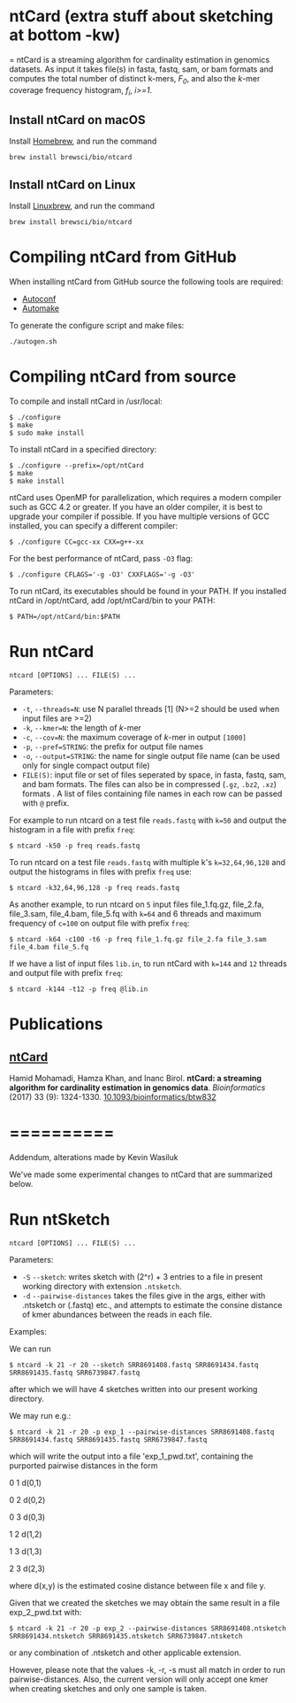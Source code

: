 # ntCard (extra stuff about sketching at bottom -kw)
=
ntCard is a streaming algorithm for cardinality estimation in genomics datasets. As input it takes file(s) in fasta, fastq, sam, or bam formats and computes the total number of distinct k-mers, *F<sub>0</sub>*, and also the *k*-mer coverage frequency histogram, *f<sub>i</sub>*, *i>=1*.  


## Install ntCard on macOS

Install [Homebrew](https://brew.sh/), and run the command

	brew install brewsci/bio/ntcard

## Install ntCard on Linux

Install [Linuxbrew](http://linuxbrew.sh/), and run the command

	brew install brewsci/bio/ntcard

Compiling ntCard from GitHub
===========================

When installing ntCard from GitHub source the following tools are
required:

* [Autoconf](http://www.gnu.org/software/autoconf)
* [Automake](http://www.gnu.org/software/automake)

To generate the configure script and make files:

	./autogen.sh
 
Compiling ntCard from source
===========================
To compile and install ntCard in /usr/local:

```
$ ./configure
$ make 
$ sudo make install 
```

To install ntCard in a specified directory:

```
$ ./configure --prefix=/opt/ntCard
$ make 
$ make install 
```

ntCard uses OpenMP for parallelization, which requires a modern compiler such as GCC 4.2 or greater. If you have an older compiler, it is best to upgrade your compiler if possible. If you have multiple versions of GCC installed, you can specify a different compiler:

```
$ ./configure CC=gcc-xx CXX=g++-xx 
```

For the best performance of ntCard, pass `-O3` flag:  

```
$ ./configure CFLAGS='-g -O3' CXXFLAGS='-g -O3' 
```


To run ntCard, its executables should be found in your PATH. If you installed ntCard in /opt/ntCard, add /opt/ntCard/bin to your PATH:

```
$ PATH=/opt/ntCard/bin:$PATH
```

Run ntCard
==========
```
ntcard [OPTIONS] ... FILE(S) ...
```
Parameters:
  * `-t`,  `--threads=N`: use N parallel threads [1] (N>=2 should be used when input files are >=2)
  * `-k`,  `--kmer=N`: the length of *k*-mer
  * `-c`,  `--cov=N`: the maximum coverage of *k*-mer in output `[1000]`
  * `-p`,  `--pref=STRING`: the prefix for output file names 
  * `-o`,  `--output=STRING`: the name for single output file name (can be used only for single compact output file)
  * `FILE(S)`: input file or set of files seperated by space, in fasta, fastq, sam, and bam formats. The files can also be in compressed (`.gz`, `.bz2`, `.xz`) formats . A list of files containing file names in each row can be passed with `@` prefix.
  
For example to run ntcard on a test file `reads.fastq` with `k=50` and output the histogram in a file with prefix `freq`:
```
$ ntcard -k50 -p freq reads.fastq 
```
To run ntcard on a test file `reads.fastq` with multiple k's `k=32,64,96,128` and output the histograms in files with prefix `freq` use:
```
$ ntcard -k32,64,96,128 -p freq reads.fastq 
```
As another example, to run ntcard on `5` input files file_1.fq.gz, file_2.fa, file_3.sam, file_4.bam, file_5.fq with `k=64` and 6 threads and maximum frequency of `c=100` on output file with prefix `freq`:
```
$ ntcard -k64 -c100 -t6 -p freq file_1.fq.gz file_2.fa file_3.sam file_4.bam file_5.fq
```

If we have a list of input files `lib.in`, to run ntCard with `k=144` and `12` threads and output file with prefix `freq`:
```
$ ntcard -k144 -t12 -p freq @lib.in 
```
Publications
============

## [ntCard](http://bioinformatics.oxfordjournals.org/content/early/2017/01/04/bioinformatics.btw832)

Hamid Mohamadi, Hamza Khan, and Inanc Birol.
**ntCard: a streaming algorithm for cardinality estimation in genomics data**.
*Bioinformatics* (2017) 33 (9): 1324-1330.
[10.1093/bioinformatics/btw832 ](http://dx.doi.org/10.1093/bioinformatics/btw832)

==========
==========

Addendum, alterations made by Kevin Wasiluk

We've made some experimental changes to ntCard that are summarized below.

Run ntSketch
==========
```
ntcard [OPTIONS] ... FILE(S) ...
```
Parameters:
  * `-S`   `--sketch`: writes sketch with (2^r) + 3 entries  to a file in present working directory with extension `.ntsketch`.
  * `-d`   `--pairwise-distances` takes the files give in the args, either with .ntsketch or (.fastq) etc., and attempts to estimate the consine distance of kmer abundances between the reads in each file.



Examples:

We can run 
```
$ ntcard -k 21 -r 20 --sketch SRR8691408.fastq SRR8691434.fastq SRR8691435.fastq SRR6739847.fastq
```
after which we will have 4 sketches written into our present working directory. 

We may run e.g.:
```
$ ntcard -k 21 -r 20 -p exp_1 --pairwise-distances SRR8691408.fastq SRR8691434.fastq SRR8691435.fastq SRR6739847.fastq
```
which will write the output into a file 'exp_1_pwd.txt', containing the purported pairwise distances in the form 

0	1	d(0,1)

0	2	d(0,2)

0	3	d(0,3)

1	2	d(1,2)

1	3	d(1,3)

2	3	d(2,3)

where d(x,y) is the estimated cosine distance between file x and file y.

Given that we created the sketches we may obtain the same result in a file exp_2_pwd.txt with:
```
$ ntcard -k 21 -r 20 -p exp_2 --pairwise-distances SRR8691408.ntsketch SRR8691434.ntsketch SRR8691435.ntsketch SRR6739847.ntsketch
```
or any combination of .ntsketch and other applicable extension.

However, please note that the values -k, -r, -s must all match in order to run pairwise-distances. Also, the current version will only accept one kmer when creating sketches and only one sample is taken.



